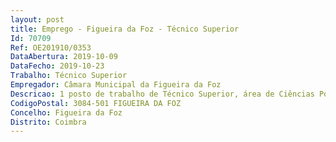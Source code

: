 ```yaml
--- 
layout: post
title: Emprego - Figueira da Foz - Técnico Superior
Id: 70709
Ref: OE201910/0353
DataAbertura: 2019-10-09
DataFecho: 2019-10-23
Trabalho: Técnico Superior
Empregador: Câmara Municipal da Figueira da Foz
Descricao: 1 posto de trabalho de Técnico Superior, área de Ciências Políticas e Relações Internacionais, compete exercer as seguintes funções, Subunidade Orgânica de Juventude e Desporto Divisão de Educação e Assuntos Sociais    Elaborar pareceres, informações e documentação técnica de suporte à decisão, no âmbito das temáticas da subunidade orgânica  promover o desenvolvimento de programas especialmente direcionados ao público juvenil, visando a consolidação de uma política municipal de juventude, centrada na cidadania  fomentar a mobilidade no espaço europeu através da participação dos jovens nos diversos programas existentes (elaboração e acompanhamento de candidaturas e execução de projetos no âmbito dos Programas Erasmus e Corpo Europeu de Solidariedade  promover e apoiar programas, projetos e ações destinados aos jovens, em parceria com outras entidades, garantindo desta forma uma resposta efetiva e adequada às necessidades diagnosticadas  implementar a política municipal de juventude, em parceria com as diversas entidades locais, regionais e nacionais, promover a criação de instrumentos de informação e apoio aos jovens, facilitando o conhecimento de oportunidades de apoio em diversos âmbitos e contextos  conceber e promover estudos para conhecimento da situação social dos jovens no Concelho  promover e apoiar programas, ações e atividades que visem a rentabilização dos recursos naturais locais na prática desportiva e de lazer por parte dos jovens  dinamizar o associativismo juvenil, promovendo condições para o seu desenvolvimento  gerir, coordenar e apoiar as atividades desenvolvidas por organizações institucionais de juventude, bem como intercâmbios juvenis  organizar iniciativas de animação e recreação que estimulem a participação juvenil e promovam o contacto inter pares  propor, implementar e apoiar a criação de espaços e equipamentos comunitários destinados à juventude nos domínios da formação, informação, animação, cultura e mobilidade juvenil  apoiar a programação, organização e realização da MOVE   Mostra de Ofertas Vocacionais e de Emprego e demais eventos promovidos no âmbito da estratégia do Município para a juventude  instruir candidaturas a Programas de Voluntariado Jovem do IPDJ, I.P.   Instituto Português do Desporto e Juventude e similares e assegurar a respetiva execução.
CodigoPostal: 3084-501 FIGUEIRA DA FOZ
Concelho: Figueira da Foz
Distrito: Coimbra
--- 
```


